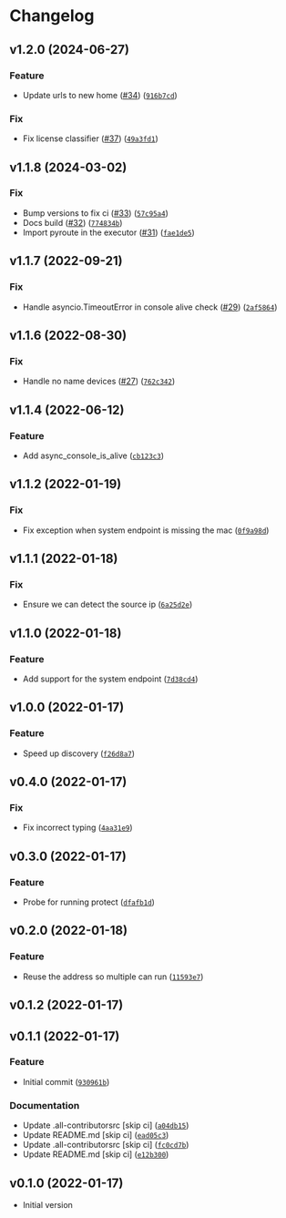 # Changelog

<!--next-version-placeholder-->

## v1.2.0 (2024-06-27)

### Feature

* Update urls to new home ([#34](https://github.com/uilibs/unifi-discovery/issues/34)) ([`916b7cd`](https://github.com/uilibs/unifi-discovery/commit/916b7cd0a07775f25119ee69cdd2ac4be3b23d72))

### Fix

* Fix license classifier ([#37](https://github.com/uilibs/unifi-discovery/issues/37)) ([`49a3fd1`](https://github.com/uilibs/unifi-discovery/commit/49a3fd10d0ec8d1de068d6e898ace71cb7bff397))

## v1.1.8 (2024-03-02)

### Fix

* Bump versions to fix ci ([#33](https://github.com/bdraco/unifi-discovery/issues/33)) ([`57c95a4`](https://github.com/bdraco/unifi-discovery/commit/57c95a4948fcbb34f2b22c767a65e8d0d4a5cbeb))
* Docs build ([#32](https://github.com/bdraco/unifi-discovery/issues/32)) ([`774834b`](https://github.com/bdraco/unifi-discovery/commit/774834bb6b71faadb2067cec81acab07a1cc7f8a))
* Import pyroute in the executor ([#31](https://github.com/bdraco/unifi-discovery/issues/31)) ([`fae1de5`](https://github.com/bdraco/unifi-discovery/commit/fae1de5e382c00dee1ff11e2b925331d6a3eab53))

## v1.1.7 (2022-09-21)
### Fix
* Handle asyncio.TimeoutError in console alive check ([#29](https://github.com/bdraco/unifi-discovery/issues/29)) ([`2af5864`](https://github.com/bdraco/unifi-discovery/commit/2af5864c068422a352e0b714ba298274da40ad74))

## v1.1.6 (2022-08-30)
### Fix
* Handle no name devices ([#27](https://github.com/bdraco/unifi-discovery/issues/27)) ([`762c342`](https://github.com/bdraco/unifi-discovery/commit/762c342a5ca16ae8c56c6b1aa280f8d42f4ee785))

## v1.1.4 (2022-06-12)
### Feature
* Add async_console_is_alive ([`cb123c3`](https://github.com/bdraco/unifi-discovery/commit/cb123c3c0ea45c6eb721f69762062c435f4e7771))

## v1.1.2 (2022-01-19)
### Fix
* Fix exception when system endpoint is missing the mac ([`0f9a98d`](https://github.com/bdraco/unifi-discovery/commit/0f9a98d838d56dd75a9c86901f4e7a8fea374d03))

## v1.1.1 (2022-01-18)
### Fix
* Ensure we can detect the source ip ([`6a25d2e`](https://github.com/bdraco/unifi-discovery/commit/6a25d2ecbe23df5712ad69d6399f83e2c130d4c7))

## v1.1.0 (2022-01-18)
### Feature
* Add support for the system endpoint ([`7d38cd4`](https://github.com/bdraco/unifi-discovery/commit/7d38cd421f58a020a7d34541a9fb6623104772bf))

## v1.0.0 (2022-01-17)
### Feature
* Speed up discovery ([`f26d8a7`](https://github.com/bdraco/unifi-discovery/commit/f26d8a7f26331923b41f6cda6e60903f249d789d))

## v0.4.0 (2022-01-17)
### Fix
* Fix incorrect typing ([`4aa31e9`](https://github.com/bdraco/unifi-discovery/commit/4aa31e9953c45b03c429288cb35bba4f5a3bf0ac))

## v0.3.0 (2022-01-17)
### Feature
* Probe for running protect ([`dfafb1d`](https://github.com/bdraco/unifi-discovery/commit/dfafb1da33c1bf0800ffc56ee9d48fff0e9e246a))

## v0.2.0 (2022-01-18)
### Feature
* Reuse the address so multiple can run ([`11593e7`](https://github.com/bdraco/unifi-discovery/commit/11593e77dc9262ccabbb1575eff3e80ad07dd310))

## v0.1.2 (2022-01-17)


## v0.1.1 (2022-01-17)
### Feature
* Initial commit ([`930961b`](https://github.com/bdraco/unifi-discovery/commit/930961b9a832bf76e8a1a2b5224cceb24132e067))

### Documentation
* Update .all-contributorsrc [skip ci] ([`a04db15`](https://github.com/bdraco/unifi-discovery/commit/a04db151ce7a1c9ffa57463ebfdf73b2a0da1ef5))
* Update README.md [skip ci] ([`ead05c3`](https://github.com/bdraco/unifi-discovery/commit/ead05c34d9bd75919e55cddfb9c25774e0bade01))
* Update .all-contributorsrc [skip ci] ([`fc0cd7b`](https://github.com/bdraco/unifi-discovery/commit/fc0cd7bcb833730c16ff7ae58298789082ad88e1))
* Update README.md [skip ci] ([`e12b300`](https://github.com/bdraco/unifi-discovery/commit/e12b300443f480fba4a96036764dcd01531b564d))

## v0.1.0 (2022-01-17)
* Initial version
